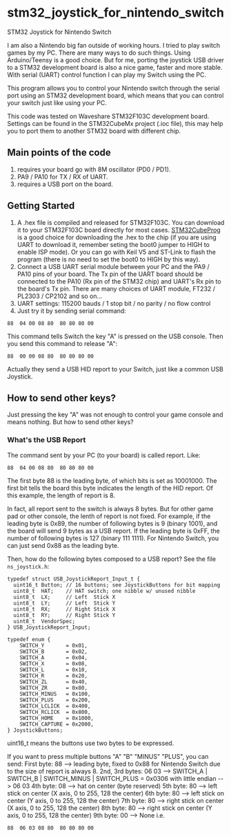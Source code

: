 # stm32_joystick_for_nintendo_switch
STM32 Joystick for Nintendo Switch

I am also a Nintendo big fan outside of working hours. I tried to play switch games by my PC. There are many ways to do such things.  Using Arduino/Teensy is a good choice. But for me, porting the joystick USB driver to a STM32 development board is also a nice game, faster and more stable. With serial (UART) control function I can play my Switch using the PC.

This program allows you to control your Nintendo switch through the serial port using an STM32 development board, which means that you can control your switch just like using your PC.

This code was tested on Waveshare STM32F103C development board. Settings can be found in the STM32CubeMx project (.ioc file), this may help you to port them to another STM32 board with different chip.

## Main points of the code
1.  requires your board go with 8M oscillator (PD0 / PD1).
2.  PA9 / PA10 for TX / RX of UART.
3.  requires a USB port on the board.

## Getting Started
1.  A .hex file is compiled and released for STM32F103C. You can download it to your STM32F103C board directly for most cases. [STM32CubeProg](https://www.st.com/en/development-tools/stm32cubeprog.html) is a good choice for downloading the .hex to the chip (if you are using UART to download it, remember seting the boot0 jumper to HIGH to enable ISP mode). Or you can go with Keil V5 and ST-Link to flash the program (there is no need to set the boot0 to HIGH by this way).
2.  Connect a USB UART serial module between your PC and the PA9 / PA10 pins of your board. The Tx pin of the UART board should be connected to the PA10 (Rx pin of the STM32 chip) and UART's Rx pin to the board's Tx pin. There are many choices of UART module, FT232 / PL2303 / CP2102 and so on...
3.  UART settings: 115200 bauds / 1 stop bit / no parity / no flow control
4.  Just try it by sending serial command:
```
88  04 00 08 80  80 80 80 00
```
This command tells Switch the key "A" is pressed on the USB console. Then you send this command to release "A":
```
88  00 00 08 80  80 80 80 00
```
Actually they send a USB HID report to your Switch, just like a common USB Joystick.

## How to send other keys?
Just pressing the key "A" was not enough to control your game console and means nothing. But how to send other keys?

### What's the USB Report
The command sent by your PC (to your board) is called report. Like:
```
88  04 00 08 80  80 80 80 00
```

The first byte 88 is the leading byte, of which bits is set as 10001000. The first bit tells the board this byte indicates the length of the HID report. Of this example, the length of report is 8.

In fact, all report sent to the switch is always 8 bytes. But for other game pad or other console, the lenth of report is not fixed. For example, if the leading byte is 0x89, the number of following bytes is 9 (binary 1001), and the board will send 9 bytes as a USB report. If the leading byte is 0xFF, the number of following bytes is 127 (binary 111 1111). For Nintendo Switch, you can just send 0x88 as the leading byte.

Then, how do the following bytes composed to a USB report? See the file `ns_joystick.h`:
```
typedef struct USB_JoystickReport_Input_t {
  uint16_t Button; // 16 buttons; see JoystickButtons for bit mapping
  uint8_t  HAT;    // HAT switch; one nibble w/ unused nibble
  uint8_t  LX;     // Left  Stick X
  uint8_t  LY;     // Left  Stick Y
  uint8_t  RX;     // Right Stick X
  uint8_t  RY;     // Right Stick Y
  uint8_t  VendorSpec;
} USB_JoystickReport_Input;

typedef enum {
    SWITCH_Y       = 0x01,
    SWITCH_B       = 0x02,
    SWITCH_A       = 0x04,
    SWITCH_X       = 0x08,
    SWITCH_L       = 0x10,
    SWITCH_R       = 0x20,
    SWITCH_ZL      = 0x40,
    SWITCH_ZR      = 0x80,
    SWITCH_MINUS   = 0x100,
    SWITCH_PLUS    = 0x200,
    SWITCH_LCLICK  = 0x400,
    SWITCH_RCLICK  = 0x800,
    SWITCH_HOME    = 0x1000,
    SWITCH_CAPTURE = 0x2000,
} JoystickButtons;
```
uint16_t means the buttons use two bytes to be expressed.

If you want to press multiple buttons "A" "B" "MINUS" "PLUS", you can send:
First byte: 88 --> leading byte, fixed to 0x88 for Nintendo Switch due to the size of report is always 8.
2nd, 3rd bytes: 06 03 --> SWITCH_A | SWITCH_B | SWITCH_MINUS | SWITCH_PLUS = 0x0306 with little endian --> 06 03
4th byte: 08 --> hat on center (byte reserved)
5th byte: 80 --> left stick on center (X axis, 0 to 255, 128 the center)
6th byte: 80 --> left stick on center (Y axis, 0 to 255, 128 the center)
7th byte: 80 --> right stick on center (X axis, 0 to 255, 128 the center)
8th byte: 80 --> right stick on center (Y axis, 0 to 255, 128 the center)
9th byte: 00 --> None
i.e.
```
88  06 03 08 80  80 80 80 00
```
